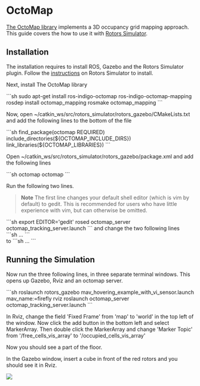 # OctoMap

[The OctoMap library](http://octomap.github.io/) implements a 3D occupancy grid mapping approach. This guide covers the how to use it with [Rotors Simulator](https://github.com/ethz-asl/rotors_simulator/wiki/RotorS-Simulator).

## Installation

The installation requires to install ROS, Gazebo and the Rotors Simulator plugin. Follow the [instructions](https://github.com/ethz-asl/rotors_simulator) on Rotors Simulator to install.

Next, install The OctoMap library 
<div class="host-code"></div>
```sh
	sudo apt-get install ros-indigo-octomap ros-indigo-octomap-mapping
	rosdep install octomap_mapping
	rosmake octomap_mapping
```

Now, open ~/catkin_ws/src/rotors_simulator/rotors_gazebo/CMakeLists.txt	and add the following lines to the bottom of the file
<div class="host-code"></div>
```sh
	find_package(octomap REQUIRED)
	include_directories(${OCTOMAP_INCLUDE_DIRS})
	link_libraries(${OCTOMAP_LIBRARIES})
```

Open ~/catkin_ws/src/rotors_simulator/rotors_gazebo/package.xml and add the following lines	
<div class="host-code"></div>
```sh
	<build_depend>octomap</build_depend>
	<run_depend>octomap</run_depend>
```

Run the following two lines. 

> **Note** The first line changes your default shell editor (which is vim by default) to gedit. This is recommended for users who have little experience with vim, but can otherwise be omitted.

<div class="host-code"></div>
```sh
	export EDITOR='gedit'
	rosed octomap_server octomap_tracking_server.launch
```
and change the two following lines
<div class="host-code"></div>
```sh
	<param name="frame_id" type="string" value="map" />	
	...
	<!--remap from="cloud_in" to="/rgbdslam/batch_clouds" /-->
```
<div class="host-code"></div>
to
```sh
	<param name="frame_id" type="string" value="world" />	
	...
	<remap from="cloud_in" to="/firefly/vi_sensor/camera_depth/depth/points" />
```
 


## Running the Simulation

Now run the three following lines, in three separate terminal windows. This opens up Gazebo, Rviz and an octomap server.

<div class="host-code"></div>
```sh
	roslaunch rotors_gazebo mav_hovering_example_with_vi_sensor.launch  mav_name:=firefly
	rviz
	roslaunch octomap_server octomap_tracking_server.launch
```

In Rviz, change the field 'Fixed Frame' from 'map' to 'world' in the top left of the window.
Now click the add button in the bottom left and select MarkerArray. Then double click the MarkerArray and change 'Marker Topic' from '/free_cells_vis_array' to '/occupied_cells_vis_array'

Now you should see a part of the floor. 

In the Gazebo window, insert a cube in front of the red rotors and you should see it in Rviz.


![](images/sim/octomap.png)

